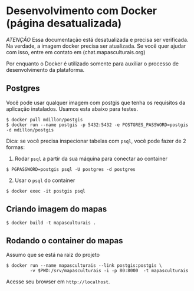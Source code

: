 Desenvolvimento com Docker (página desatualizada)
=================================================

*ATENÇÃO* Essa documentação está desatualizada e precisa ser verificada. Na verdade, a imagem docker precisa ser atualizada. Se você quer ajudar com isso, entre em contato em (chat.mapasculturais.org)

Por enquanto o Docker é utilizado somente para auxiliar o processo de
desenvolvimento da plataforma.

Postgres
--------

Você pode usar qualquer imagem com postgis que tenha os requisitos da
aplicação instalados. Usamos esta abaixo para testes.

```shell
$ docker pull mdillon/postgis
$ docker run --name postgis -p 5432:5432 -e POSTGRES_PASSWORD=postgis -d mdillon/postgis
```

Dica: se você precisa inspecionar tabelas com `psql`, você pode fazer de 2 formas:

1. Rodar `psql` a partir da sua máquina para conectar ao container

```shell
$ PGPASSWORD=postgis psql -U postgres -d postgres
```

2. Usar o `psql` do container

```shell
$ docker exec -it postgis psql
```


Criando imagem do mapas
-----------------------

```shell
$ docker build -t mapasculturais .
```

Rodando o container do mapas
----------------------------

Assumo que se está na raiz do projeto

```shell
$ docker run --name mapasculturais --link postgis:postgis \
         -v $PWD:/srv/mapasculturais -i -p 80:8000  -t mapasculturais
```

Acesse seu browser em `http://localhost`.
